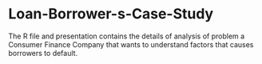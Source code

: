 # Loan-Borrower-s-Case-Study
The R file and presentation contains the details of analysis of problem a Consumer Finance Company that wants to understand factors that causes borrowers to default.
